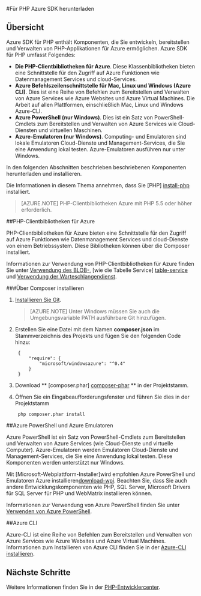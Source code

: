<properties
    pageTitle="Für PHP Azure SDK herunterladen"
    description="Informationen Sie zum Herunterladen und Installieren von Azure SDK für PHP."
    documentationCenter="php"
    services="app-service\web"
    authors="allclark"
    manager="douge"
    editor=""/>

<tags
    ms.service="app-service-web"
    ms.workload="na"
    ms.tgt_pltfrm="na"
    ms.devlang="PHP"
    ms.topic="article"
    ms.date="06/01/2016"
    ms.author="allclark;yaqiyang"/>

#<a name="download-the-azure-sdk-for-php"></a>Für PHP Azure SDK herunterladen

## <a name="overview"></a>Übersicht

Azure SDK für PHP enthält Komponenten, die Sie entwickeln, bereitstellen und Verwalten von PHP-Applikationen für Azure ermöglichen. Azure SDK für PHP umfasst Folgendes:

* **Die PHP-Clientbibliotheken für Azure**. Diese Klassenbibliotheken bieten eine Schnittstelle für den Zugriff auf Azure Funktionen wie Datenmanagement Services und cloud-Services.  
* **Azure Befehlszeilenschnittstelle für Mac, Linux und Windows (Azure CLI)**. Dies ist eine Reihe von Befehlen zum Bereitstellen und Verwalten von Azure Services wie Azure Websites und Azure Virtual Machines. Die Arbeit auf allen Plattformen, einschließlich Mac, Linux und Windows Azure-CLI.
* **Azure PowerShell (nur Windows)**. Dies ist ein Satz von PowerShell-Cmdlets zum Bereitstellen und Verwalten von Azure Services wie Cloud-Diensten und virtuellen Maschinen.
* **Azure-Emulatoren (nur Windows)**. Computing- und Emulatoren sind lokale Emulatoren Cloud-Dienste und Management-Services, die Sie eine Anwendung lokal testen. Azure-Emulatoren ausführen nur unter Windows.

In den folgenden Abschnitten beschrieben beschriebenen Komponenten herunterladen und installieren.

Die Informationen in diesem Thema annehmen, dass Sie [PHP] [ install-php] installiert.

> [AZURE.NOTE] PHP-Clientbibliotheken Azure mit PHP 5.5 oder höher erforderlich.

##<a name="php-client-libraries-for-azure"></a>PHP-Clientbibliotheken für Azure

PHP-Clientbibliotheken für Azure bieten eine Schnittstelle für den Zugriff auf Azure Funktionen wie Datenmanagement Services und cloud-Dienste von einem Betriebssystem. Diese Bibliotheken können über die Composer installiert.

Informationen zur Verwendung von PHP-Clientbibliotheken für Azure finden Sie unter [Verwendung des BLOB-][blob-service], [wie die Tabelle Service] [ table-service] und [Verwendung der Warteschlangendienst][queue-service].

###<a name="install-via-composer"></a>Über Composer installieren

1. [Installieren Sie Git][install-git].


    > [AZURE.NOTE] Unter Windows müssen Sie auch die Umgebungsvariable PATH ausführbare Git hinzufügen.

2. Erstellen Sie eine Datei mit dem Namen **composer.json** im Stammverzeichnis des Projekts und fügen Sie den folgenden Code hinzu:

        {
            "require": {
                "microsoft/windowsazure": "^0.4"
            }
        }

3. Download ** [composer.phar] [ composer-phar] ** in der Projektstamm.

4. Öffnen Sie ein Eingabeaufforderungsfenster und führen Sie dies in der Projektstamm

        php composer.phar install

##<a name="azure-powershell-and-azure-emulators"></a>Azure PowerShell und Azure Emulatoren

Azure PowerShell ist ein Satz von PowerShell-Cmdlets zum Bereitstellen und Verwalten von Azure Services (wie Cloud-Dienste und virtuelle Computer). Azure-Emulatoren werden Emulatoren Cloud-Dienste und Management-Services, die Sie eine Anwendung lokal testen. Diese Komponenten werden unterstützt nur Windows.

Mit [Microsoft-Webplattform-Installer]wird empfohlen Azure PowerShell und Emulatoren Azure installieren[download-wpi]. Beachten Sie, dass Sie auch andere Entwicklungskomponenten wie PHP, SQL Server, Microsoft Drivers für SQL Server für PHP und WebMatrix installieren können.

Informationen zur Verwendung von Azure PowerShell finden Sie unter [Verwenden von Azure PowerShell][powershell-tools].

##<a name="azure-cli"></a>Azure CLI

Azure-CLI ist eine Reihe von Befehlen zum Bereitstellen und Verwalten von Azure Services wie Azure Websites und Azure Virtual Machines. Informationen zum Installieren von Azure CLI finden Sie in der [Azure-CLI installieren](xplat-cli-install.md).

## <a name="next-steps"></a>Nächste Schritte

Weitere Informationen finden Sie in der [PHP-Entwicklercenter](/develop/php/).


[install-php]: http://www.php.net/manual/en/install.php
[composer-github]: https://github.com/composer/composer
[composer-phar]: http://getcomposer.org/composer.phar
[nodejs-org]: http://nodejs.org/
[install-node-linux]: https://github.com/joyent/node/wiki/Installing-Node.js-via-package-manager
[download-wpi]: http://go.microsoft.com/fwlink/?LinkId=253447
[mac-installer]: http://go.microsoft.com/fwlink/?LinkId=252249
[blob-service]: http://go.microsoft.com/fwlink/?LinkId=252714
[table-service]: http://go.microsoft.com/fwlink/?LinkId=252715
[queue-service]: http://go.microsoft.com/fwlink/?LinkId=252716
[azure cli]: http://go.microsoft.com/fwlink/?LinkId=252717
[powershell-tools]: http://go.microsoft.com/fwlink/?LinkId=252718
[php-sdk-github]: http://go.microsoft.com/fwlink/?LinkId=252719
[install-git]: http://git-scm.com/book/en/Getting-Started-Installing-Git
